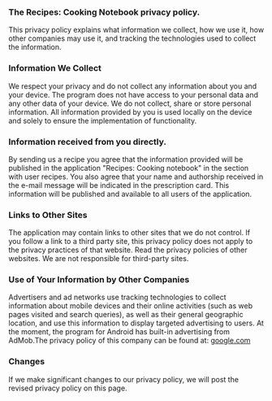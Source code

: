 ### The Recipes: Cooking Notebook privacy policy.

This privacy policy explains what information we collect, how we use it, how other companies may use it, and tracking the technologies used to collect the information.

### Information We Collect

We respect your privacy and do not collect any information about you and your device. The program does not have access to your personal data and any other data of your device.
We do not collect, share or store personal information. All information provided by you is used locally on the device and solely to ensure the implementation of functionality.

### Information received from you directly.

By sending us a recipe you agree that the information provided will be published in the application "Recipes: Cooking notebook" in the section with user recipes. You also agree that your name and authorship received in the e-mail message will be indicated in the prescription card. This information will be published and available to all users of the application.

### Links to Other Sites

The application may contain links to other sites that we do not control. If you follow a link to a third party site, this privacy policy does not apply to the privacy practices of that website. Read the privacy policies of other websites. We are not responsible for third-party sites.

### Use of Your Information by Other Companies

Advertisers and ad networks use tracking technologies to collect information about mobile devices and their online activities (such as web pages visited and search queries), as well as their general geographic location, and use this information to display targeted advertising to users. At the moment, the program for Android has built-in advertising from AdMob.The privacy policy of this company can be found at: [google.com](https://www.google.com/intl/ru/policies/privacy/)

### Changes

If we make significant changes to our privacy policy, we will post the revised privacy policy on this page.

